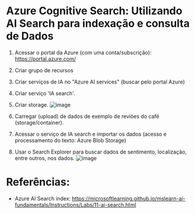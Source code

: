 # Azure Cognitive Search: Utilizando AI Search para indexação e consulta de Dados
1. Acessar o portal da Azure (com uma conta/subscrição): https://portal.azure.com/
2. Criar grupo de recursos
3. Criar serviços de IA no "Azure AI services" (buscar pelo portal Azure)
4. Criar serviço 'IA search'.
5. Criar storage.
![image](https://github.com/cymorimoto/dio-microsoft-azure-ai-fundamentals/assets/50521401/8d6ac813-f4c0-463e-86b9-8ea19adeb546)
6. Carregar (upload) de dados de exemplo de reviões do café (storage/container).
7. Acessar o serviço de IA search e importar os dados (acesso e processamento do texto: Azure Blob Storage)

9. Usar o Search Explorer para buscar dados de sentimento, localização, entre outros, nos dados.
![image](https://github.com/cymorimoto/dio-microsoft-azure-ai-fundamentals/assets/50521401/4e238bfc-4608-4d7a-8d75-571876005c9b)


# Referências:
* Azure AI Search index: https://microsoftlearning.github.io/mslearn-ai-fundamentals/Instructions/Labs/11-ai-search.html
